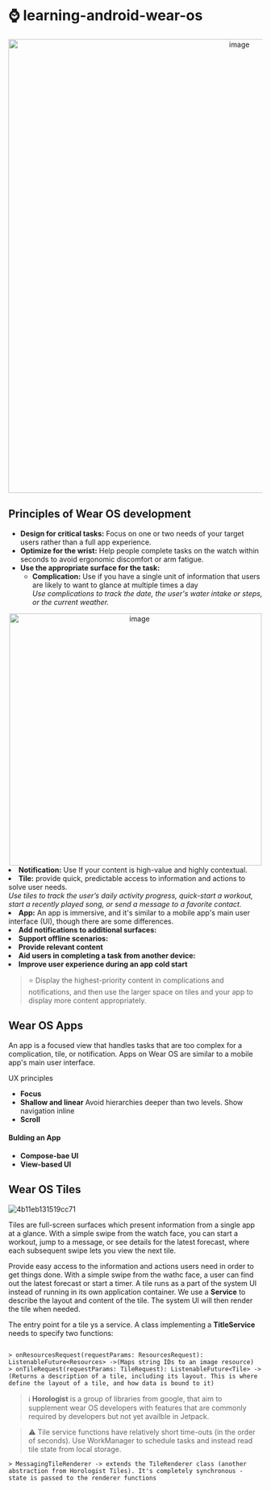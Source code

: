 # ⌚ learning-android-wear-os

<div align="center">
<img width="900" alt="image" src="https://github.com/CarolinaChavezDavid/learning-android-wear-os/assets/77591347/3da78df6-2e8f-46ae-9ed2-83619bc6145f">
</div>

## Principles of Wear OS development

* **Design for critical tasks:** Focus on one or two needs of your target users rather than a full app experience.
* **Optimize for the wrist:** Help people complete tasks on the watch within seconds to avoid ergonomic discomfort or arm fatigue.
* **Use the appropriate surface for the task:**
  * **Complication:** Use if you have a single unit of information that users are likely to want to glance at multiple times a day
    </br>  *Use complications to track the date, the user's water intake or steps, or the current weather.*

<div align="center">
<img width="500" alt="image" src="https://github.com/CarolinaChavezDavid/learning-android-wear-os/assets/77591347/349a563b-c6a0-4d1e-8335-4a5047f43ced">
</div

  * **Notification:** Use  If your content is high-value and highly contextual.
  * **Tile:**  provide quick, predictable access to information and actions to solve user needs.
    </br>*Use tiles to track the user’s daily activity progress, quick-start a workout, start a recently played song, or send a message to a favorite contact.*
  * **App:** An app is immersive, and it's similar to a mobile app's main user interface (UI), though there are some differences.
* **Add notifications to additional surfaces:**
* **Support offline scenarios:**
* **Provide relevant content**
* **Aid users in completing a task from another device:**
* **Improve user experience during an app cold start**

> ⭐ Display the highest-priority content in complications and notifications, and then use the larger space on tiles and your app to display more content appropriately.


## Wear OS Apps

An app is a focused view that handles tasks that are too complex for a complication, tile, or notification. Apps on Wear OS are similar to a mobile app's main user interface.

UX principles
 * **Focus**
 * **Shallow and linear** Avoid hierarchies deeper than two levels. Show navigation inline
 * **Scroll**

#### Bulding an App

* **Compose-bae UI**
* **View-based UI**

## Wear OS Tiles


![4b11eb131519cc71](https://github.com/CarolinaChavezDavid/learning-android-wear-os/assets/77591347/b3061949-c778-4719-b197-9a40be10535d)


Tiles are full-screen surfaces which present information from a single app at a glance. With a simple swipe from the watch face, you can start a workout, jump to a message, or see details for the latest forecast, where each subsequent swipe lets you view the next tile.

Provide easy access to the information and actions users need in order to get things done. With a simple swipe from the wathc face, a user can find out the latest forecast or start a timer.
A tile runs as a part of the system UI instead of running in its own application container. We use a **Service** to describe the layout and content of the tile. The system UI will then render the tile when needed.

The entry point for a tile ys  a service. A class implementing a **TitleService** needs to specify two functions:

  ```

  > onResourcesRequest(requestParams: ResourcesRequest): ListenableFuture<Resources> ->(Maps string IDs to an image resource)
  > onTileRequest(requestParams: TileRequest): ListenableFuture<Tile> -> (Returns a description of a tile, including its layout. This is where define the layout of a tile, and how data is bound to it)

  ```

> ℹ️ **Horologist** is a group of libraries from google, that aim to supplement wear OS developers with features that are commonly required by developers but not yet availble in Jetpack.

> ⚠️ Tile service functions have relatively short time-outs (in the order of seconds). Use WorkManager to schedule tasks and instead read tile state from local storage.

  ```
> MessagingTileRenderer -> extends the TileRenderer class (another abstraction from Horologist Tiles). It's completely synchronous - state is passed to the renderer functions

  ```
